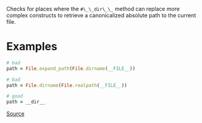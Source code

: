 
Checks for places where the `#\_\_dir\_\_` method can replace more
complex constructs to retrieve a canonicalized absolute path to the
current file.

# Examples

```ruby
# bad
path = File.expand_path(File.dirname(__FILE__))

# bad
path = File.dirname(File.realpath(__FILE__))

# good
path = __dir__
```

[Source](http://www.rubydoc.info/gems/rubocop/RuboCop/Cop/Style/Dir)